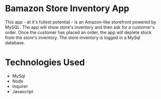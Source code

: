 # Bamazon Store Inventory App

This app - at it's fullest potential - is an Amazon-like storefront powered by MySQL. The app will show store's inventory and then ask for a customer's order. Once the customer has placed an order, the app will deplete stock from the store's inventory. The store inventory is logged in a MySql database.  

# Technologies Used
- MySql 
- Node
- Inquirer 
- Javascript 

